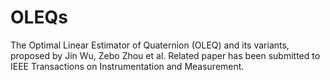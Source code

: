 # OLEQs

The Optimal Linear Estimator of Quaternion (OLEQ) and its variants, proposed by Jin Wu, Zebo Zhou et al.
Related paper has been submitted to IEEE Transactions on Instrumentation and Measurement.
